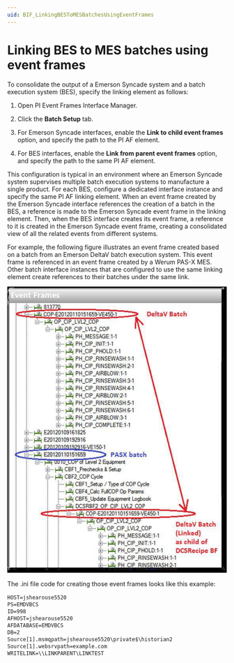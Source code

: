 ```yaml
---
uid: BIF_LinkingBESToMESBatchesUsingEventFrames
---
```


# Linking BES to MES batches using event frames

<!-- Customized for Emerson Syncade -->

To consolidate the output of a Emerson Syncade system and a batch execution system (BES), specify the linking element as follows:

1. Open PI Event Frames Interface Manager.

2. Click the **Batch Setup** tab.

3. For Emerson Syncade interfaces, enable the **Link to child event frames** option, and specify the path to the PI AF element.

4. For BES interfaces, enable the **Link from parent event frames** option, and specify the path to the same PI AF element.

This configuration is typical in an environment where an Emerson Syncade system supervises multiple batch execution systems to manufacture a single product. For each BES, configure a dedicated interface instance and specify the same PI AF linking element. When an event frame created by the Emerson Syncade interface references the creation of a batch in the BES, a reference is made to the Emerson Syncade event frame in the linking element. Then, when the BES interface creates its event frame, a reference to it is created in the Emerson Syncade event frame, creating a consolidated view of all the related events from different systems.

For example, the following figure illustrates an event frame created based on a batch from an Emerson DeltaV batch execution system. This event frame is referenced in an event frame created by a Werum PAS-X MES. Other batch interface instances that are configured to use the same linking element create references to their batches under the same link.

![how interfaces process batch event data](../../images/how-interfaces-process-batch-event-data.png)

The .ini file code for creating those event frames looks like this example:

```text
HOST=jshearouse5520
PS=EMDVBCS
ID=998
AFHOST=jshearouse5520
AFDATABASE=EMDVBCS
DB=2
Source[1].msmqpath=jshearouse5520\private$\historian2
Source[1].websrvpath=example.com
WRITELINK=\\LINKPARENT\LINKTEST
```

